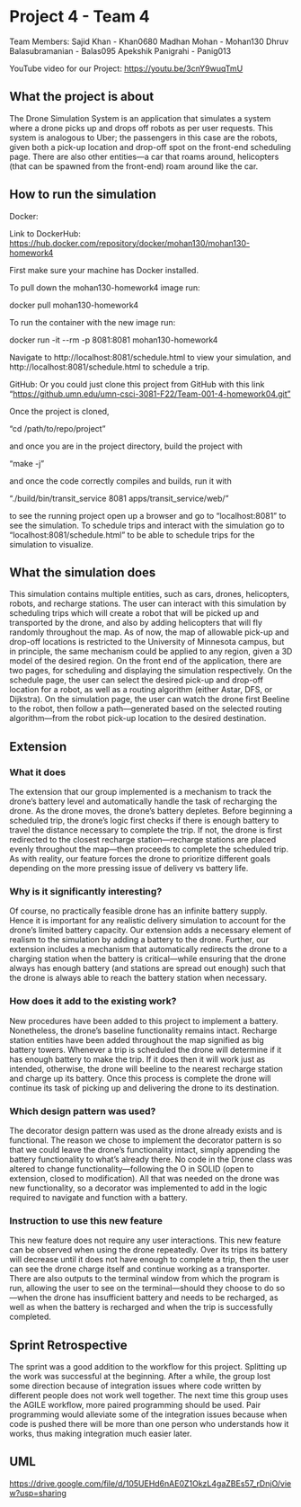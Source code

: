 # Project 4 - Team 4

Team Members:
Sajid Khan - Khan0680
Madhan Mohan - Mohan130
Dhruv Balasubramanian - Balas095
Apekshik Panigrahi - Panig013

YouTube video for our Project: 
https://youtu.be/3cnY9wuqTmU 


## What the project is about
The Drone Simulation System is an application that simulates a system where a drone picks up and drops off robots as per user requests. This system is analogous to Uber; the passengers in this case are the robots, given both a pick-up location and drop-off spot on the front-end scheduling page. There are also other entities—a car that roams around, helicopters (that can be spawned from the front-end) roam around like the car. 

## How to run the simulation
Docker:

Link to DockerHub: https://hub.docker.com/repository/docker/mohan130/mohan130-homework4

First make sure your machine has Docker installed.

To pull down the mohan130-homework4 image run:

docker pull mohan130-homework4

To run the container with the new image run:

docker run -it --rm -p 8081:8081 mohan130-homework4

Navigate to http://localhost:8081/schedule.html to view your simulation, and http://localhost:8081/schedule.html to schedule a trip.

GitHub:
Or you could just clone this project from GitHub with this link 
“https://github.umn.edu/umn-csci-3081-F22/Team-001-4-homework04.git”

Once the project is cloned, 

“cd /path/to/repo/project”

and once you are in the project directory, build the project with

“make -j”

and once the code correctly compiles and builds, run it with

“./build/bin/transit_service 8081 apps/transit_service/web/”

to see the running project open up a browser and go to “localhost:8081” to see the simulation. To schedule trips and interact with the simulation go to “localhost:8081/schedule.html” to be able to schedule trips for the simulation to visualize.

## What the simulation does
This simulation contains multiple entities, such as cars, drones, helicopters, robots, and recharge stations. The user can interact with this simulation by scheduling trips which will create a robot that will be picked up and transported by the drone, and also by adding helicopters that will fly randomly throughout the map.
As of now, the map of allowable pick-up and drop-off locations is restricted to the University of Minnesota campus, but in principle, the same mechanism could be applied to any region, given a 3D model of the desired region. 
On the front end of the application, there are two pages, for scheduling and displaying the simulation respectively. On the schedule page, the user can select the desired pick-up and drop-off location for a robot, as well as a routing algorithm (either Astar, DFS, or Dijkstra). On the simulation page, the user can watch the drone first Beeline to the robot, then follow a path—generated based on the selected routing algorithm—from the robot pick-up location to the desired destination.

## Extension
### What it does
The extension that our group implemented is a mechanism to track the drone’s battery level and automatically handle the task of recharging the drone. As the drone moves, the drone’s battery depletes. Before beginning a scheduled trip, the drone’s logic first checks if there is enough battery to travel the distance necessary to complete the trip. If not, the drone is first redirected to the closest recharge station—recharge stations are placed evenly throughout the map—then proceeds to complete the scheduled trip. As with reality, our feature forces the drone to prioritize different goals depending on the more pressing issue of delivery vs battery life.

### Why is it significantly interesting?
Of course, no practically feasible drone has an infinite battery supply. Hence it is important for any realistic delivery simulation to account for the drone’s limited battery capacity. Our extension adds a necessary element of realism to the simulation by adding a battery to the drone. Further, our extension includes a mechanism that automatically redirects the drone to a charging station when the battery is critical—while ensuring that the drone always has enough battery (and stations are spread out enough) such that the drone is always able to reach the battery station when necessary.

### How does it add to the existing work?
New procedures have been added to this project to implement a battery. Nonetheless, the drone’s baseline functionality remains intact. Recharge station entities have been added throughout the map signified as big battery towers. Whenever a trip is scheduled the drone will determine if it has enough battery to make the trip. If it does then it will work just as intended, otherwise, the drone will beeline to the nearest recharge station and charge up its battery. Once this process is complete the drone will continue its task of picking up and delivering the drone to its destination.

### Which design pattern was used?
The decorator design pattern was used as the drone already exists and is functional. The reason we chose to implement the decorator pattern is so that we could leave the drone’s functionality intact, simply appending the battery functionality to what’s already there. No code in the Drone class was altered to change functionality—following the O in SOLID (open to extension, closed to modification). All that was needed on the drone was new functionality, so a decorator was implemented to add in the logic required to navigate and function with a battery.

### Instruction to use this new feature
This new feature does not require any user interactions. This new feature can be observed when using the drone repeatedly. Over its trips its battery will decrease until it does not have enough to complete a trip, then the user can see the drone charge itself and continue working as a transporter. There are also outputs to the terminal window from which the program is run, allowing the user to see on the terminal—should they choose to do so—when the drone has insufficient battery and needs to be recharged, as well as when the battery is recharged and when the trip is successfully completed.

## Sprint Retrospective
The sprint was a good addition to the workflow for this project. Splitting up the work was successful at the beginning. After a while, the group lost some direction because of integration issues where code written by different people does not work well together. The next time this group uses the AGILE workflow, more paired programming should be used. Pair programming would alleviate some of the integration issues because when code is pushed there will be more than one person who understands how it works, thus making integration much easier later.

## UML
https://drive.google.com/file/d/105UEHd6nAE0Z1OkzL4gaZBEs57_rDnjO/view?usp=sharing

